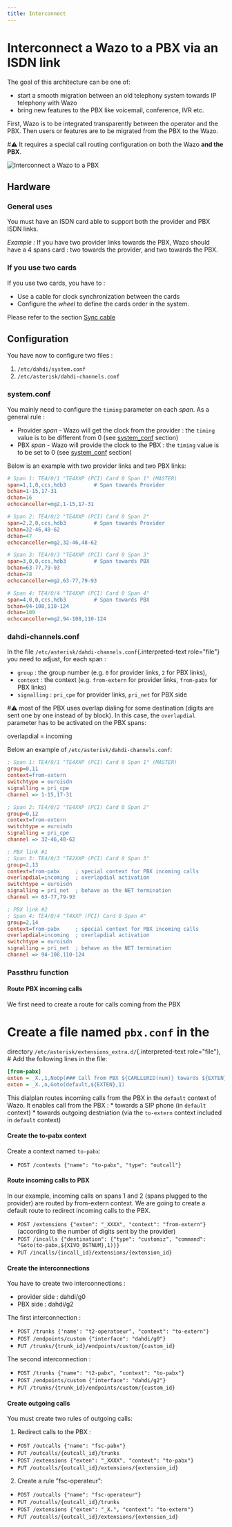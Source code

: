 ```yaml
---
title: Interconnect
---
```


Interconnect a Wazo to a PBX via an ISDN link
=============================================

The goal of this architecture can be one of:

-   start a smooth migration between an old telephony system towards IP
    telephony with Wazo
-   bring new features to the PBX like voicemail, conference, IVR etc.

First, Wazo is to be integrated transparently between the operator and
the PBX. Then users or features are to be migrated from the PBX to the
Wazo.

#:warning: It requires a special call routing configuration on both the Wazo **and
the PBX**.

![Interconnect a Wazo to a PBX](/images/uc-doc/administration/interconnections/xivo-pbx.png)

Hardware
--------

### General uses

You must have an ISDN card able to support both the provider and PBX
ISDN links.

*Example :* If you have two provider links towards the PBX, Wazo should
have a 4 spans card : two towards the provider, and two towards the PBX.

### If you use two cards

If you use two cards, you have to :

-   Use a cable for clock synchronization between the cards
-   Configure the *wheel* to define the cards order in the system.

Please refer to the section [Sync cable](/uc-doc/administration/hardware/pri_configuration#sync_cable)

Configuration
-------------

You have now to configure two files :

1.  `/etc/dahdi/system.conf`
2.  `/etc/asterisk/dahdi-channels.conf`

### system.conf

You mainly need to configure the `timing` parameter on each *span*. As a
general rule :

-   Provider *span* - Wazo will get the clock from the provider : the
    `timing` value is to be different from 0 (see
    [system_conf](/uc-doc/administration/hardware/hardware) section)
-   PBX *span* - Wazo will provide the clock to the PBX : the `timing`
    value is to be set to 0 (see [system_conf](/uc-doc/administration/hardware/hardware) section)

Below is an example with two provider links and two PBX links:

```Ini
# Span 1: TE4/0/1 "TE4XXP (PCI) Card 0 Span 1" (MASTER)
span=1,1,0,ccs,hdb3         # Span towards Provider
bchan=1-15,17-31
dchan=16
echocanceller=mg2,1-15,17-31

# Span 2: TE4/0/2 "TE4XXP (PCI) Card 0 Span 2"
span=2,2,0,ccs,hdb3         # Span towards Provider
bchan=32-46,48-62
dchan=47
echocanceller=mg2,32-46,48-62

# Span 3: TE4/0/3 "TE4XXP (PCI) Card 0 Span 3"
span=3,0,0,ccs,hdb3         # Span towards PBX
bchan=63-77,79-93
dchan=78
echocanceller=mg2,63-77,79-93

# Span 4: TE4/0/4 "TE4XXP (PCI) Card 0 Span 4"
span=4,0,0,ccs,hdb3         # Span towards PBX
bchan=94-108,110-124
dchan=109
echocanceller=mg2,94-108,110-124
```

### dahdi-channels.conf

In the file `/etc/asterisk/dahdi-channels.conf`{.interpreted-text role="file"} you need to adjust, for each span :

-   `group` : the group number (e.g. `0` for provider links, `2` for PBX
    links),
-   `context` : the context (e.g. `from-extern` for provider links,
    `from-pabx` for PBX links)
-   `signalling` : `pri_cpe` for provider links, `pri_net` for PBX side

#:warning: most of the PBX uses overlap dialing for some destination (digits are
sent one by one instead of by block). In this case, the `overlapdial`
parameter has to be activated on the PBX spans:

overlapdial = incoming

Below an example of
`/etc/asterisk/dahdi-channels.conf`:

```Ini
; Span 1: TE4/0/1 "TE4XXP (PCI) Card 0 Span 1" (MASTER)
group=0,11
context=from-extern
switchtype = euroisdn
signalling = pri_cpe
channel => 1-15,17-31

; Span 2: TE4/0/2 "TE4XXP (PCI) Card 0 Span 2"
group=0,12
context=from-extern
switchtype = euroisdn
signalling = pri_cpe
channel => 32-46,48-62

; PBX link #1
; Span 3: TE4/0/3 "TE2XXP (PCI) Card 0 Span 3"
group=2,13
context=from-pabx     ; special context for PBX incoming calls
overlapdial=incoming  ; overlapdial activation
switchtype = euroisdn
signalling = pri_net  ; behave as the NET termination
channel => 63-77,79-93

; PBX link #2
; Span 4: TE4/0/4 "T4XXP (PCI) Card 0 Span 4"
group=2,14
context=from-pabx     ; special context for PBX incoming calls
overlapdial=incoming  ; overlapdial activation
switchtype = euroisdn
signalling = pri_net  ; behave as the NET termination
channel => 94-108,110-124
```

### Passthru function

#### Route PBX incoming calls

We first need to create a route for calls coming from the PBX

# Create a file named `pbx.conf` in the
directory `/etc/asterisk/extensions_extra.d/`{.interpreted-text role="file"}, # Add the following lines in the file:

```Ini
[from-pabx]
exten = _X.,1,NoOp(### Call from PBX ${CARLLERID(num)} towards ${EXTEN} ###)
exten = _X.,n,Goto(default,${EXTEN},1)
```

This dialplan routes incoming calls from the PBX in the `default`
context of Wazo. It enables call from the PBX : * towards a SIP phone
(in `default` context) * towards outgoing destniation (via the
`to-extern` context included in `default` context)

#### Create the to-pabx context

Create a context named `to-pabx`:

-   `POST /contexts {"name": "to-pabx", "type": "outcall"}`

#### Route incoming calls to PBX

In our example, incoming calls on spans 1 and 2 (spans plugged to the
provider) are routed by from-extern context. We are going to create a
default route to redirect incoming calls to the PBX.

-   `POST /extensions {"exten": "_XXXX", "context": "from-extern"}`
    (according to the number of digits sent by the provider)
-   `POST /incalls {"destination": {"type": "customiz", "command": "Goto(to-pabx,${XIVO_DSTNUM},1)}}`
-   `PUT /incalls/{incall_id}/extensions/{extension_id}`

#### Create the interconnections

You have to create two interconnections :

-   provider side : dahdi/g0
-   PBX side : dahdi/g2

The first interconnection :

-   `POST /trunks {'name': "t2-operatoeur", "context": "to-extern"}`
-   `POST /endpoints/custom {"interface": "dahdi/g0"}`
-   `PUT /trunks/{trunk_id}/endpoints/custom/{custom_id}`

The second interconnection :

-   `POST /trunks {"name": "t2-pabx", "context": "to-pabx"}`
-   `POST /endpoints/custom {"interface": "dahdi/g2"}`
-   `PUT /trunks/{trunk_id}/endpoints/custom/{custom_id}`

#### Create outgoing calls

You must create two rules of outgoing calls:

1.  Redirect calls to the PBX :

-   `POST /outcalls {"name": "fsc-pabx"}`
-   `PUT /outcalls/{outcall_id}/trunks`
-   `POST /extensions {"exten": "_XXXX", "context": "to-pabx"}`
-   `PUT /outcalls/{outcall_id}/extensions/{extension_id}`

2.  Create a rule "fsc-operateur":

-   `POST /outcalls {"name": "fsc-operateur"}`
-   `PUT /outcalls/{outcall_id}/trunks`
-   `POST /extensions {"exten": "_X.", "context": "to-extern"}`
-   `PUT /outcalls/{outcall_id}/extensions/{extension_id}`
